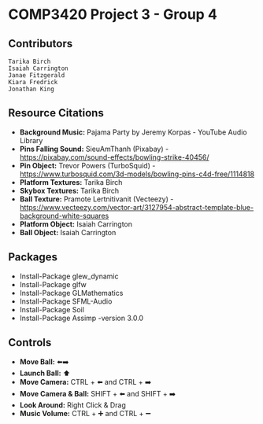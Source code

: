 # COMP3420 Project 3 - Group 4
## Contributors
	Tarika Birch
	Isaiah Carrington
	Janae Fitzgerald
	Kiara Fredrick
	Jonathan King

## Resource Citations
- **Background Music:** Pajama Party by Jeremy Korpas - YouTube Audio Library
- **Pins Falling Sound:** SieuAmThanh (Pixabay) - https://pixabay.com/sound-effects/bowling-strike-40456/
- **Pin Object:** Trevor Powers (TurboSquid) - https://www.turbosquid.com/3d-models/bowling-pins-c4d-free/1114818
- **Platform Textures:** Tarika Birch
- **Skybox Textures:** Tarika Birch
- **Ball Texture:** Pramote Lertnitivanit (Vecteezy) - https://www.vecteezy.com/vector-art/3127954-abstract-template-blue-background-white-squares
- **Platform Object:** Isaiah Carrington
- **Ball Object:** Isaiah Carrington

## Packages
- Install-Package glew_dynamic
- Install-Package glfw
- Install-Package GLMathematics
- Install-Package SFML-Audio
- Install-Package Soil
- Install-Package Assimp -version 3.0.0

## Controls
- **Move Ball:** ⬅️➡️
- **Launch Ball:** ⬆️
- **Move Camera:** CTRL + ⬅️ and CTRL + ➡️
- **Move Camera & Ball:**  SHIFT + ⬅️ and SHIFT + ➡️
- **Look Around:**  Right Click & Drag
- **Music Volume:** CTRL + ➕ and CTRL + ➖
